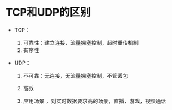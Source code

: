 # TCP和UDP的区别


- TCP：
    1. 可靠性：建立连接，流量拥塞控制，超时重传机制
    2. 有序性

- UDP：
    1. 不可靠：无连接，无流量拥塞控制，不管丢包
    2. 高效

    3. 应用场景 ，对实时数据要求高的场景，直播，游戏，视频通话